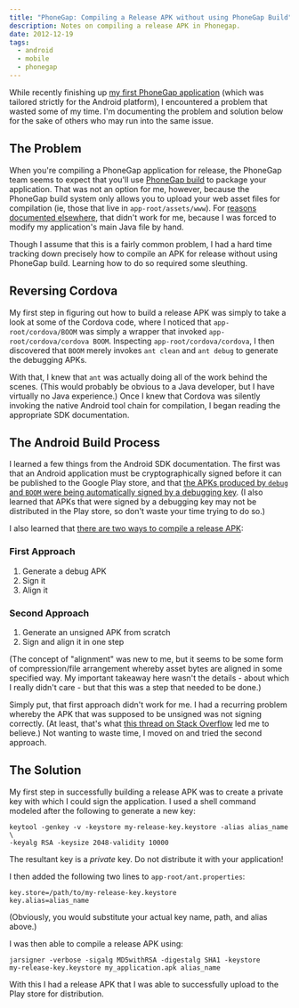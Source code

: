 ```yaml
---
title: "PhoneGap: Compiling a Release APK without using PhoneGap Build"
description: Notes on compiling a release APK in Phonegap.
date: 2012-12-19
tags:
  - android
  - mobile
  - phonegap
---
```


While recently finishing up [my first PhoneGap application][1] (which was
tailored strictly for the Android platform), I encountered a problem that
wasted some of my time. I'm documenting the problem and solution below for the
sake of others who may run into the same issue.

<!--more-->

The Problem
-----------
When you're compiling a PhoneGap application for release, the PhoneGap team
seems to expect that you'll use [PhoneGap build][2] to package your
application. That was not an option for me, however, because the PhoneGap build
system only allows you to upload your web asset files for compilation (ie,
those that live in `app-root/assets/www`). For [reasons documented
elsewhere][3], that didn't work for me, because I was forced to modify my
application's main Java file by hand.

Though I assume that this is a fairly common problem, I had a hard time
tracking down precisely how to compile an APK for release without using
PhoneGap build. Learning how to do so required some sleuthing.

Reversing Cordova
-----------------
My first step in figuring out how to build a release APK was simply to take a
look at some of the Cordova code, where I noticed that `app-root/cordova/BOOM`
was simply a wrapper that invoked `app-root/cordova/cordova BOOM`. Inspecting
`app-root/cordova/cordova`, I then discovered that `BOOM` merely invokes `ant
clean` and `ant debug` to generate the debugging APKs.

With that, I knew that `ant` was actually doing all of the work behind the
scenes. (This would probably be obvious to a Java developer, but I have
virtually no Java experience.) Once I knew that Cordova was silently invoking
the native Android tool chain for compilation, I began reading the appropriate
SDK documentation.

The Android Build Process
-------------------------
I learned a few things from the Android SDK documentation. The first was that
an Android application must be cryptographically signed before it can be
published to the Google Play store, and that [the APKs produced by `debug` and
`BOOM` were being automatically signed by a debugging key][4]. (I also learned
that APKs that were signed by a debugging key may not be distributed in the
Play store, so don't waste your time trying to do so.)

I also learned that [there are two ways to compile a release APK][5]:

### First Approach ###
1. Generate a debug APK
2. Sign it
3. Align it

### Second Approach ###
1. Generate an unsigned APK from scratch
2. Sign and align it in one step

(The concept of "alignment" was new to me, but it seems to be some form of
compression/file arrangement whereby asset bytes are aligned in some specified
way. My important takeaway here wasn't the details - about which I really
didn't care - but that this was a step that needed to be done.)

Simply put, that first approach didn't work for me. I had a recurring problem
whereby the APK that was supposed to be unsigned was not signing correctly. (At
least, that's what [this thread on Stack Overflow][6] led me to believe.) Not
wanting to waste time, I moved on and tried the second approach.

The Solution
------------
My first step in successfully building a release APK was to create a private
key with which I could sign the application. I used a shell command modeled
after the following to generate a new key:

    keytool -genkey -v -keystore my-release-key.keystore -alias alias_name \
    -keyalg RSA -keysize 2048-validity 10000

The resultant key is a _private_ key. Do not distribute it with your
application!

I then added the following two lines to `app-root/ant.properties`:

    key.store=/path/to/my-release-key.keystore
    key.alias=alias_name

(Obviously, you would substitute your actual key name, path, and alias above.)

I was then able to compile a release APK using:

    jarsigner -verbose -sigalg MD5withRSA -digestalg SHA1 -keystore
    my-release-key.keystore my_application.apk alias_name

With this I had a release APK that I was able to successfully upload to the
Play store for distribution.

[1]: https://play.google.com/store/apps/details?id=com.chrisallenlane.presentationtimerpro&amp;feature=search_result
[2]: https://build.phonegap.com/
[3]: /blog/post/phonegap-prevent-an-android-devices-screen-from-sleeping/
[4]: http://community.phonegap.com/nitobi/topics/why_does_my_apk_file_have_debug
[5]: http://developer.android.com/tools/publishing/app-signing.html#releasemode
[6]: https://stackoverflow.com/questions/5089042/jarsigner-unable-to-sign-jar-java-util-zip-zipexception-invalid-entry-compres
